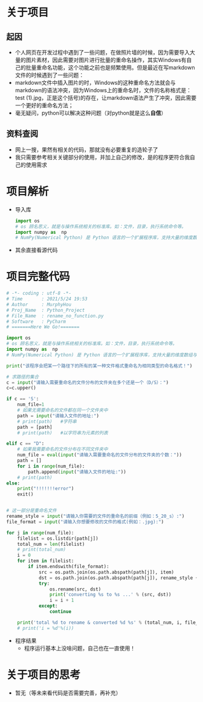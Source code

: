 # 关于项目

## 起因

- 个人网页在开发过程中遇到了一些问题，在做照片墙的时候，因为需要导入大量的图片素材，因此需要对图片进行批量的重命名操作，其实Windows有自己的批量重命名功能，这个功能之前也是频繁使用。但是最近在写markdown文件的时候遇到了一些问题：
- markdown文件中插入图片的时，Windows的这种重命名方法就会与markdown的语法冲突，因为Windows上的重命名时，文件的名称格式是：test (1).jpg，正是这个括号)的存在，让markdown语法产生了冲突，因此需要一个更好的重命名方法；
- 毫无疑问，python可以解决这种问题（对python就是这么**自信**）

## 资料查阅

- 网上一搜，果然有相关的代码，那就没有必要重复的造轮子了
- 我只需要参考相关关键部分的使用，并加上自己的修改，是的程序更符合我自己的使用需求

# 项目解析

- 导入库

  ``` python
  import os
  # os 顾名思义，就是与操作系统相关的标准库。如：文件，目录，执行系统命令等。
  import numpy as  np
  # NumPy(Numerical Python) 是 Python 语言的一个扩展程序库，支持大量的维度数组与矩阵运算，此外也针对数组运算提供大量的数学函数库。
  ```
- 其余直接看源代码

  

# 项目完整代码

``` python
# -*- coding : utf-8 -*-
# Time       : 2021/5/24 19:53
# Author     : MurphyHou
# Proj_Name  : Python_Project
# File_Name  : rename_no_function.py
# Software   : PyCharm
# =======Here We Go!=======

import os
# os 顾名思义，就是与操作系统相关的标准库。如：文件，目录，执行系统命令等。
import numpy as  np
# NumPy(Numerical Python) 是 Python 语言的一个扩展程序库，支持大量的维度数组与矩阵运算，此外也针对数组运算提供大量的数学函数库。

print("该程序会把某一个路径下的所有的某一种文件格式重命名为相同类型的命名格式！")

# 求路径的集合
c = input("请输入需要重命名的文件分布的文件夹在多个还是一个（D/S）：")
c=c.upper()

if c == 'S':
    num_file=1
    # 如果无需要命名的文件都在同一个文件夹中
    path = input("请输入文件的地址:")
    # print(path)   #字符串
    path = [path]
    # print(path)   #以字符串为元素的列表

elif c == "D":
    # 如果我需要命名的文件分布在不同文件夹中
    num_file = eval(input("请输入需要重命名的文件分布的文件夹的个数："))
    path = []
    for i in range(num_file):
        path.append(input("请输入文件的地址:"))
    # print(path)
else:
    print("!!!!!!!error")
    exit()


# 这一部分是重命名文件
rename_style = input("请输入你需要的文件的重命名的前缀（例如：5_20_s）:")
file_format = input("请输入你想要修改的文件的格式(例如：.jpg):")

for j in range(num_file):
    filelist = os.listdir(path[j])
    total_num = len(filelist)
    # print(total_num)
    i = 0
    for item in filelist:
        if item.endswith(file_format):
            src = os.path.join(os.path.abspath(path[j]), item)
            dst = os.path.join(os.path.abspath(path[j]), rename_style + str(i) + file_format)
            try:
                os.rename(src, dst)
                print('converting %s to %s ...' % (src, dst))
                i = i + 1
            except:
                continue

    print('total %d to rename & converted %d %s' % (total_num, i, file_format))
    # print('i = %d'%(i))
```

- 程序结果
  - 程序运行基本上没啥问题，自己也在一直使用！

# 关于项目的思考

- 暂无（等未来看代码是否需要完善，再补充）